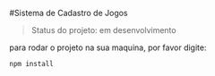 #Sistema de Cadastro de Jogos

> Status do projeto: em desenvolvimento

para rodar o projeto na sua maquina, por favor digite:

```
npm install
```
